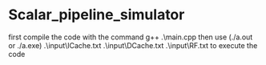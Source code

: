 # Scalar_pipeline_simulator

first compile the code with the command g++ .\main.cpp
then use (./a.out or ./a.exe) .\input\ICache.txt .\input\DCache.txt .\input\RF.txt  to execute the code
